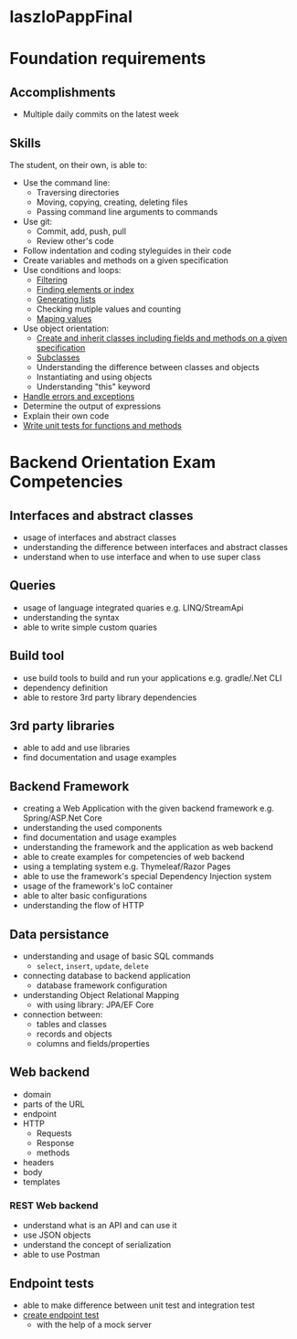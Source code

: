 # laszloPappFinal

# Foundation requirements

## Accomplishments

 -  Multiple daily commits on the latest week

## Skills

The student, on their own, is able to:

 -  Use the command line:
     -  Traversing directories
     -  Moving, copying, creating, deleting files
     -  Passing command line arguments to commands
 -  Use git:
     -  Commit, add, push, pull
     -  Review other's code
 -  Follow indentation and coding styleguides in their code
 -  Create variables and methods on a given specification
 -  Use conditions and loops:
     -  [Filtering](https://github.com/greenfox-academy/LaszloPapp/blob/master/FinalList/src/Filtering.java)
     -  [Finding elements or index](https://github.com/greenfox-academy/LaszloPapp/blob/master/FinalList/src/FindingElementsOrIndex.java)
     -  [Generating lists](https://github.com/greenfox-academy/LaszloPapp/blob/master/FinalList/src/GeneratingLists.java)
     -  Checking mutiple values and counting
     -  [Maping values](https://github.com/greenfox-academy/LaszloPapp/blob/master/FinalList/src/MappingValues.java)
 -  Use object orientation:
     -  [Create and inherit classes including fields and methods on a given specification](https://github.com/greenfox-academy/LaszloPapp/blob/master/FinalList/GardenProject/src/Plant/Plant.java)
     -  [Subclasses](https://github.com/greenfox-academy/LaszloPapp/blob/master/FinalList/GardenProject/src/Flowers.java)
     -  Understanding the difference between classes and objects
     -  Instantiating and using objects
     -  Understanding "this" keyword
 -  [Handle errors and exceptions](https://github.com/greenfox-academy/LaszloPapp/blob/master/FinalList/BookshelfSpringProject/src/main/java/com/greenfoxacademy/bibliotheca/controller/BookController.java)
 -  Determine the output of expressions
 -  Explain their own code
 -  [Write unit tests for functions and methods](https://github.com/greenfox-academy/huli-review-helper-backend/blob/testupdate/src/test/java/com/devilline/heartbeat/HeartbeatApplicationTests.java)
 
 # Backend Orientation Exam Competencies

## Interfaces and abstract classes

- usage of interfaces and abstract classes
- understanding the difference between interfaces and abstract classes
- understand when to use interface and when to use super class

## Queries

- usage of language integrated quaries e.g. LINQ/StreamApi
- understanding the syntax
- able to write simple custom quaries

## Build tool

- use build tools to build and run your applications e.g. gradle/.Net CLI 
- dependency definition
- able to restore 3rd party library dependencies

## 3rd party libraries

- able to add and use libraries
- find documentation and usage examples

## Backend Framework

- creating a Web Application with the given backend framework e.g. Spring/ASP.Net Core
- understanding the used components
- find documentation and usage examples
- understanding the framework and the application as web backend
- able to create examples for competencies of web backend
- using a templating system e.g. Thymeleaf/Razor Pages
- able to use the framework's special Dependency Injection system
- usage of the framework's IoC container
- able to alter basic configurations
- understanding the flow of HTTP

## Data persistance

- understanding and usage of basic SQL commands
  - `select`, `insert`, `update`, `delete`
- connecting database to backend application
  - database framework configuration
- understanding Object Relational Mapping
  - with using library: JPA/EF Core
- connection between:
  - tables and classes
  - records and objects
  - columns and fields/properties

## Web backend

- domain
- parts of the URL
- endpoint
- HTTP
  - Requests
  - Response
  - methods
- headers
- body
- templates

### REST Web backend

- understand what is an API and can use it
- use JSON objects
- understand the concept of serialization
- able to use Postman

## Endpoint tests

- able to make difference between unit test and integration test
- [create endpoint test](https://github.com/greenfox-academy/huli-review-helper-backend/blob/testupdate/src/test/java/com/devilline/heartbeat/HeartbeatApplicationTests.java)
  - with the help of a mock server
  
  